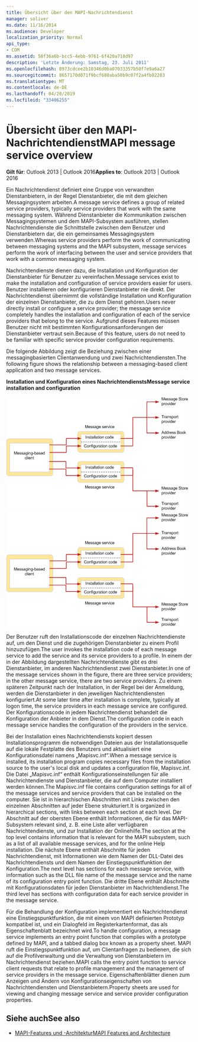 ```yaml
---
title: Übersicht über den MAPI-Nachrichtendienst
manager: soliver
ms.date: 11/16/2014
ms.audience: Developer
localization_priority: Normal
api_type:
- COM
ms.assetid: 58f36a6b-bcc5-4ebb-9761-6f420a718d97
description: 'Letzte Änderung: Samstag, 23. Juli 2011'
ms.openlocfilehash: 8973cdcee2b10346d0ba07033357b50f7e9a6a27
ms.sourcegitcommit: 8657170d071f9bcf680aba50b9c07f2a4fb82283
ms.translationtype: MT
ms.contentlocale: de-DE
ms.lasthandoff: 04/28/2019
ms.locfileid: "33406255"
---
```

# <a name="mapi-message-service-overview"></a><span data-ttu-id="da965-103">Übersicht über den MAPI-Nachrichtendienst</span><span class="sxs-lookup"><span data-stu-id="da965-103">MAPI message service overview</span></span>
  
<span data-ttu-id="da965-104">**Gilt für**: Outlook 2013 | Outlook 2016</span><span class="sxs-lookup"><span data-stu-id="da965-104">**Applies to**: Outlook 2013 | Outlook 2016</span></span> 
  
<span data-ttu-id="da965-105">Ein Nachrichtendienst definiert eine Gruppe von verwandten Dienstanbietern, in der Regel Dienstanbieter, die mit dem gleichen Messagingsystem arbeiten.</span><span class="sxs-lookup"><span data-stu-id="da965-105">A message service defines a group of related service providers, typically service providers that work with the same messaging system.</span></span> <span data-ttu-id="da965-106">Während Dienstanbieter die Kommunikation zwischen Messagingsystemen und dem MAPI-Subsystem ausführen, stellen Nachrichtendienste die Schnittstelle zwischen dem Benutzer und Dienstanbietern dar, die ein gemeinsames Messagingsystem verwenden.</span><span class="sxs-lookup"><span data-stu-id="da965-106">Whereas service providers perform the work of communicating between messaging systems and the MAPI subsystem, message services perform the work of interfacing between the user and service providers that work with a common messaging system.</span></span>  
  
<span data-ttu-id="da965-107">Nachrichtendienste dienen dazu, die Installation und Konfiguration der Dienstanbieter für Benutzer zu vereinfachen.</span><span class="sxs-lookup"><span data-stu-id="da965-107">Message services exist to make the installation and configuration of service providers easier for users.</span></span> <span data-ttu-id="da965-108">Benutzer installieren oder konfigurieren Dienstanbieter nie direkt. Der Nachrichtendienst übernimmt die vollständige Installation und Konfiguration der einzelnen Dienstanbieter, die zu dem Dienst gehören.</span><span class="sxs-lookup"><span data-stu-id="da965-108">Users never directly install or configure a service provider; the message service completely handles the installation and configuration of each of the service providers that belong to the service.</span></span> <span data-ttu-id="da965-109">Aufgrund dieses Features müssen Benutzer nicht mit bestimmten Konfigurationsanforderungen der Dienstanbieter vertraut sein.</span><span class="sxs-lookup"><span data-stu-id="da965-109">Because of this feature, users do not need to be familiar with specific service provider configuration requirements.</span></span> 
  
<span data-ttu-id="da965-110">Die folgende Abbildung zeigt die Beziehung zwischen einer messagingbasierten Clientanwendung und zwei Nachrichtendiensten.</span><span class="sxs-lookup"><span data-stu-id="da965-110">The following figure shows the relationship between a messaging-based client application and two message services.</span></span>
  
<span data-ttu-id="da965-111">**Installation und Konfiguration eines Nachrichtendiensts**</span><span class="sxs-lookup"><span data-stu-id="da965-111">**Message service installation and configuration**</span></span>
  
<span data-ttu-id="da965-112">![Installation und Konfiguration eines Nachrichtendiensts](media/amapi_44.gif "Installation und Konfiguration eines Nachrichtendiensts")</span><span class="sxs-lookup"><span data-stu-id="da965-112">![Message service installation and configuration](media/amapi_44.gif "Message service installation and configuration")</span></span>
  
<span data-ttu-id="da965-113">Der Benutzer ruft den Installationscode der einzelnen Nachrichtendienste auf, um den Dienst und die zugehörigen Dienstanbieter zu einem Profil hinzuzufügen.</span><span class="sxs-lookup"><span data-stu-id="da965-113">The user invokes the installation code of each message service to add the service and its service providers to a profile.</span></span> <span data-ttu-id="da965-114">In einem der in der Abbildung dargestellten Nachrichtendienste gibt es drei Dienstanbieter, im anderen Nachrichtendienst zwei Dienstanbieter.</span><span class="sxs-lookup"><span data-stu-id="da965-114">In one of the message services shown in the figure, there are three service providers; in the other message service, there are two service providers.</span></span> <span data-ttu-id="da965-115">Zu einem späteren Zeitpunkt nach der Installation, in der Regel bei der Anmeldung, werden die Dienstanbieter in den jeweiligen Nachrichtendiensten konfiguriert.</span><span class="sxs-lookup"><span data-stu-id="da965-115">At some later time after installation is complete, typically at logon time, the service providers in each message service are configured.</span></span> <span data-ttu-id="da965-116">Der Konfigurationscode in jedem Nachrichtendienst behandelt die Konfiguration der Anbieter in dem Dienst.</span><span class="sxs-lookup"><span data-stu-id="da965-116">The configuration code in each message service handles the configuration of the providers in the service.</span></span>
  
<span data-ttu-id="da965-117">Bei der Installation eines Nachrichtendiensts kopiert dessen Installationsprogramm die notwendigen Dateien aus der Installationsquelle auf die lokale Festplatte des Benutzers und aktualisiert eine Konfigurationsdatei namens „Mapisvc.inf“.</span><span class="sxs-lookup"><span data-stu-id="da965-117">When a message service is installed, its installation program copies necessary files from the installation source to the user's local disk and updates a configuration file, Mapisvc.inf.</span></span> <span data-ttu-id="da965-118">Die Datei „Mapisvc.inf“ enthält Konfigurationseinstellungen für alle Nachrichtendienste und Dienstanbieter, die auf dem Computer installiert werden können.</span><span class="sxs-lookup"><span data-stu-id="da965-118">The Mapisvc.inf file contains configuration settings for all of the message services and service providers that can be installed on the computer.</span></span> <span data-ttu-id="da965-119">Sie ist in hierarchischen Abschnitten mit Links zwischen den einzelnen Abschnitten auf jeder Ebene strukturiert.</span><span class="sxs-lookup"><span data-stu-id="da965-119">It is organized in hierarchical sections, with links between each section at each level.</span></span> <span data-ttu-id="da965-120">Der Abschnitt auf der obersten Ebene enthält Informationen, die für das MAPI-Subsystem relevant sind, z. B. eine Liste aller verfügbaren Nachrichtendienste, und zur Installation der Onlinehilfe.</span><span class="sxs-lookup"><span data-stu-id="da965-120">The section at the top level contains information that is relevant for the MAPI subsystem, such as a list of all available message services, and for the online Help installation.</span></span> <span data-ttu-id="da965-121">Die nächste Ebene enthält Abschnitte für jeden Nachrichtendienst, mit Informationen wie dem Namen der DLL-Datei des Nachrichtendiensts und dem Namen der Einstiegspunktfunktion der Konfiguration.</span><span class="sxs-lookup"><span data-stu-id="da965-121">The next level has sections for each message service, with information such as the DLL file name of the message service and the name of its configuration entry point function.</span></span> <span data-ttu-id="da965-122">Die dritte Ebene enthält Abschnitte mit Konfigurationsdaten für jeden Dienstanbieter im Nachrichtendienst.</span><span class="sxs-lookup"><span data-stu-id="da965-122">The third level has sections with configuration data for each service provider in the message service.</span></span> 
  
<span data-ttu-id="da965-123">Für die Behandlung der Konfiguration implementiert ein Nachrichtendienst eine Einstiegspunktfunktion, die mit einem von MAPI definierten Prototyp kompatibel ist, und ein Dialogfeld im Registerkartenformat, das als Eigenschaftenblatt bezeichnet wird.</span><span class="sxs-lookup"><span data-stu-id="da965-123">To handle configuration, a message service implements an entry point function that complies with a prototype defined by MAPI, and a tabbed dialog box known as a property sheet.</span></span> <span data-ttu-id="da965-124">MAPI ruft die Einstiegspunktfunktion auf, um Clientanfragen zu bedienen, die sich auf die Profilverwaltung und die Verwaltung von Dienstanbietern im Nachrichtendienst beziehen.</span><span class="sxs-lookup"><span data-stu-id="da965-124">MAPI calls the entry point function to service client requests that relate to profile management and the management of service providers in the message service.</span></span> <span data-ttu-id="da965-125">Eigenschaftenblätter dienen zum Anzeigen und Ändern von Konfigurationseigenschaften von Nachrichtendiensten und Dienstanbietern.</span><span class="sxs-lookup"><span data-stu-id="da965-125">Property sheets are used for viewing and changing message service and service provider configuration properties.</span></span> 
  
## <a name="see-also"></a><span data-ttu-id="da965-126">Siehe auch</span><span class="sxs-lookup"><span data-stu-id="da965-126">See also</span></span>

- [<span data-ttu-id="da965-127">MAPI-Features und -Architektur</span><span class="sxs-lookup"><span data-stu-id="da965-127">MAPI Features and Architecture</span></span>](mapi-features-and-architecture.md)

